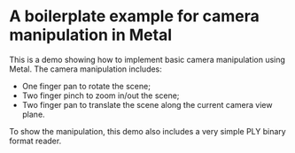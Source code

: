 #  A boilerplate example for camera manipulation in Metal

This is a demo showing how to implement basic camera manipulation using Metal. The camera manipulation includes:

- One finger pan to rotate the scene;
- Two finger pinch to zoom in/out the scene;
- Two finger pan to translate the scene along the current camera view plane.

To show the manipulation, this demo also includes a very simple PLY binary format reader.

